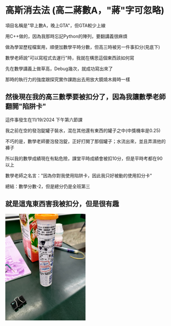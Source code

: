 # 高斯消去法 (高二蔣數A，"蔣"字可忽略)

項目名稱是"早上數A，晚上GTA"，但GTA較少上線

用C++做的，因為我那時忘記Python的陣列，要翻講義很麻煩

做為學習歷程檔案用，順便加數學平時分數，但高三時被另一件事扣分(見底下)

數學老師說"可以寫程式去運行"時，我就在構思這個東西該如何寫

先在數學講義上做草高，Debug幾次，就成功寫出來了

那時的執行力的強度跟探究實作課跑出去用放大鏡燒木屑時一樣

## 然後現在我的高三數學要被扣分了，因為我讓數學老師翻開"陷阱卡"

這件事發生在11/19/2024 下午第六節課

我之前在空的發泡錠罐子裝水，混在其他還有東西的罐子之中(中獎機率是0.25)

不巧的是，數學老師要泡發泡錠，正好打開了那個罐子；水流出來，並且弄濕他的褲子

所以我的數學成績現在有點危險，課堂平時成績會被扣10分，但是平時考都在90以上

數學老師之名言："因為你對我使用陷阱卡，因此我只好被動的使用扣分卡"

總結：數學分數-2，但是總分仍是全班第三

## 就是這鬼東西害我被扣分，但是很有趣

<p align="left">
  <img src="TrapCard.jpg" width="50%"/>
  <br>
</p>
